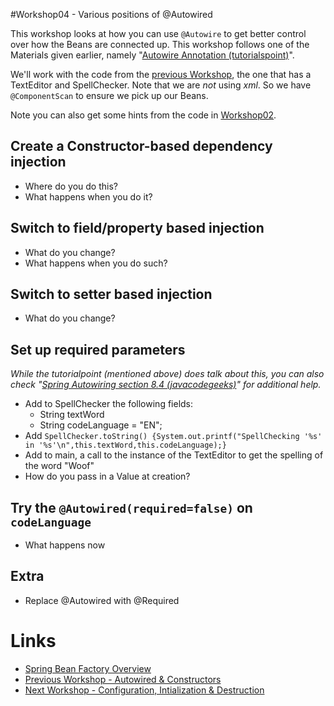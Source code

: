 #Workshop04 - Various positions of @Autowired

This workshop looks at how you can use `@Autowire` to get better control over how the Beans are connected up.  This workshop follows one of the Materials given earlier, namely "[Autowire Annotation (tutorialspoint)](https://www.tutorialspoint.com/spring/spring_autowired_annotation.htm)".  

We'll work with the code from the [previous Workshop](.\Workshop03.md), the one that has a TextEditor and SpellChecker.  Note that we are _not_ using *xml*.  So we have `@ComponentScan` to ensure we pick up our Beans.

Note you can also get some hints from the code in [Workshop02](.\Workshop02.md).

## Create a Constructor-based dependency injection
- Where do you do this?
- What happens when you do it?

## Switch to field/property based injection
- What do you change?  
- What happens when you do such?

## Switch to setter based injection
- What do you change?

## Set up required parameters
*While the tutorialpoint (mentioned above) does talk about this, you can also check "[Spring Autowiring section 8.4 (javacodegeeks)](https://examples.javacodegeeks.com/enterprise-java/spring/beans-spring/spring-autowire-example/)" for additional help.*
- Add to SpellChecker the following fields:
  - String textWord 
  - String codeLanguage = "EN";
- Add `SpellChecker.toString() {System.out.printf("SpellChecking '%s' in '%s'\n",this.textWord,this.codeLanguage);}`
- Add to main, a call to the instance of the TextEditor to get the spelling of the word "Woof"
- How do you pass in a Value at creation?

## Try the `@Autowired(required=false)` on `codeLanguage`
- What happens now

## Extra
- Replace @Autowired with @Required

# Links
- [Spring Bean Factory Overview](../README.md)
- [Previous Workshop - Autowired &amp; Constructors ](./Workshop03.md)
- [Next Workshop - Configuration, Intialization &amp; Destruction ](./Workshop05.md)
